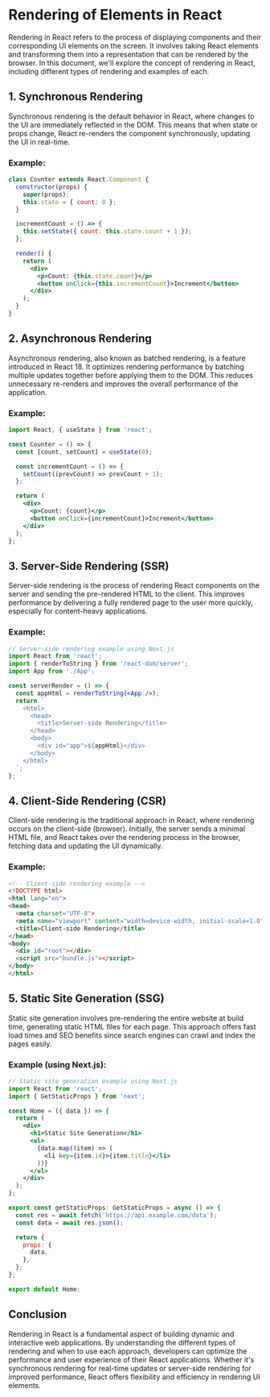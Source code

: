 # Rendering of Elements in React

Rendering in React refers to the process of displaying components and their corresponding UI elements on the screen. It involves taking React elements and transforming them into a representation that can be rendered by the browser. In this document, we'll explore the concept of rendering in React, including different types of rendering and examples of each.

## 1. Synchronous Rendering

Synchronous rendering is the default behavior in React, where changes to the UI are immediately reflected in the DOM. This means that when state or props change, React re-renders the component synchronously, updating the UI in real-time.

### Example:
```jsx
class Counter extends React.Component {
  constructor(props) {
    super(props);
    this.state = { count: 0 };
  }

  incrementCount = () => {
    this.setState({ count: this.state.count + 1 });
  };

  render() {
    return (
      <div>
        <p>Count: {this.state.count}</p>
        <button onClick={this.incrementCount}>Increment</button>
      </div>
    );
  }
}
```

## 2. Asynchronous Rendering

Asynchronous rendering, also known as batched rendering, is a feature introduced in React 18. It optimizes rendering performance by batching multiple updates together before applying them to the DOM. This reduces unnecessary re-renders and improves the overall performance of the application.

### Example:
```jsx
import React, { useState } from 'react';

const Counter = () => {
  const [count, setCount] = useState(0);

  const incrementCount = () => {
    setCount((prevCount) => prevCount + 1);
  };

  return (
    <div>
      <p>Count: {count}</p>
      <button onClick={incrementCount}>Increment</button>
    </div>
  );
};
```

## 3. Server-Side Rendering (SSR)

Server-side rendering is the process of rendering React components on the server and sending the pre-rendered HTML to the client. This improves performance by delivering a fully rendered page to the user more quickly, especially for content-heavy applications.

### Example:
```jsx
// Server-side rendering example using Next.js
import React from 'react';
import { renderToString } from 'react-dom/server';
import App from './App';

const serverRender = () => {
  const appHtml = renderToString(<App />);
  return `
    <html>
      <head>
        <title>Server-side Rendering</title>
      </head>
      <body>
        <div id="app">${appHtml}</div>
      </body>
    </html>
  `;
};
```

## 4. Client-Side Rendering (CSR)

Client-side rendering is the traditional approach in React, where rendering occurs on the client-side (browser). Initially, the server sends a minimal HTML file, and React takes over the rendering process in the browser, fetching data and updating the UI dynamically.

### Example:
```html
<!-- Client-side rendering example -->
<!DOCTYPE html>
<html lang="en">
<head>
  <meta charset="UTF-8">
  <meta name="viewport" content="width=device-width, initial-scale=1.0">
  <title>Client-side Rendering</title>
</head>
<body>
  <div id="root"></div>
  <script src="bundle.js"></script>
</body>
</html>
```

## 5. Static Site Generation (SSG)

Static site generation involves pre-rendering the entire website at build time, generating static HTML files for each page. This approach offers fast load times and SEO benefits since search engines can crawl and index the pages easily.

### Example (using Next.js):
```jsx
// Static site generation example using Next.js
import React from 'react';
import { GetStaticProps } from 'next';

const Home = ({ data }) => {
  return (
    <div>
      <h1>Static Site Generation</h1>
      <ul>
        {data.map((item) => (
          <li key={item.id}>{item.title}</li>
        ))}
      </ul>
    </div>
  );
};

export const getStaticProps: GetStaticProps = async () => {
  const res = await fetch('https://api.example.com/data');
  const data = await res.json();

  return {
    props: {
      data,
    },
  };
};

export default Home;
```

## Conclusion

Rendering in React is a fundamental aspect of building dynamic and interactive web applications. By understanding the different types of rendering and when to use each approach, developers can optimize the performance and user experience of their React applications. Whether it's synchronous rendering for real-time updates or server-side rendering for improved performance, React offers flexibility and efficiency in rendering UI elements.
